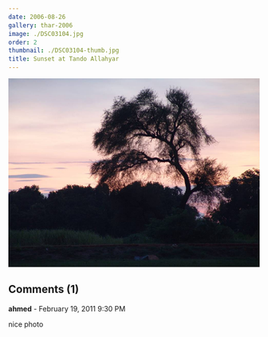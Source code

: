 ```yaml
---
date: 2006-08-26
gallery: thar-2006
image: ./DSC03104.jpg
order: 2
thumbnail: ./DSC03104-thumb.jpg
title: Sunset at Tando Allahyar
---
```


![Sunset at Tando Allahyar](./DSC03104.jpg)

<div id="comments">

## Comments (1)

<div id="comment">

**ahmed** - February 19, 2011  9:30 PM

nice photo

</div>

</div>